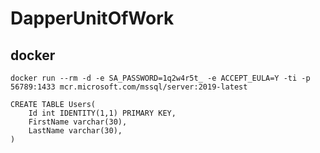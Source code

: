 # DapperUnitOfWork


## docker

```
docker run --rm -d -e SA_PASSWORD=1q2w4r5t_ -e ACCEPT_EULA=Y -ti -p 56789:1433 mcr.microsoft.com/mssql/server:2019-latest
```


```
CREATE TABLE Users(
	Id int IDENTITY(1,1) PRIMARY KEY,
	FirstName varchar(30),
	LastName varchar(30),
)
```